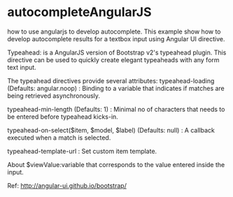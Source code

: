 autocompleteAngularJS
=====================
how to use angularjs to develop autocomplete.
This example show how to develop autocomplete results for a textbox input using Angular UI directive.


Typeahead:
is a AngularJS version of Bootstrap v2's typeahead plugin. This directive can be used to quickly create elegant typeaheads with any form text input.

The typeahead directives provide several attributes:
typeahead-loading  (Defaults: angular.noop) : Binding to a variable that indicates if matches are being retrieved asynchronously.

typeahead-min-length  (Defaults: 1) : Minimal no of characters that needs to be entered before typeahead kicks-in.

typeahead-on-select($item, $model, $label) (Defaults: null) : A callback executed when a match is selected.

typeahead-template-url  : Set custom item template.

About $viewValue:variable that corresponds to the value entered inside the input.


Ref: http://angular-ui.github.io/bootstrap/


